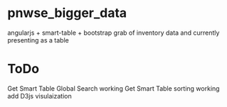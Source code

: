 pnwse_bigger_data
=================

angularjs + smart-table + bootstrap grab of inventory data and currently presenting as a table

ToDo
=================

Get Smart Table Global Search working
Get Smart Table sorting working
add D3js visulaization
